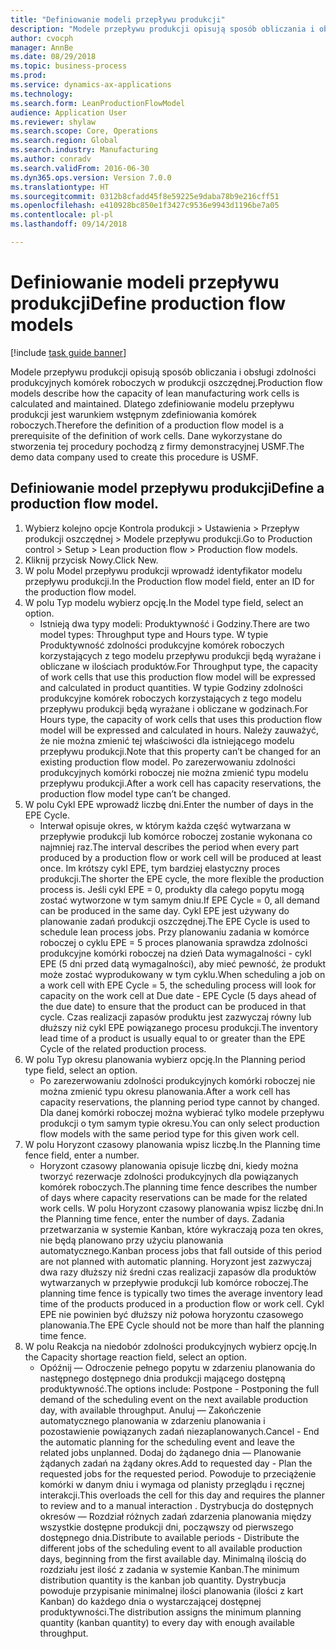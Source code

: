 ```yaml
--- 
title: "Definiowanie modeli przepływu produkcji"
description: "Modele przepływu produkcji opisują sposób obliczania i obsługi zdolności produkcyjnych komórek roboczych w produkcji oszczędnej."
author: cvocph
manager: AnnBe
ms.date: 08/29/2018
ms.topic: business-process
ms.prod: 
ms.service: dynamics-ax-applications
ms.technology: 
ms.search.form: LeanProductionFlowModel
audience: Application User
ms.reviewer: shylaw
ms.search.scope: Core, Operations
ms.search.region: Global
ms.search.industry: Manufacturing
ms.author: conradv
ms.search.validFrom: 2016-06-30
ms.dyn365.ops.version: Version 7.0.0
ms.translationtype: HT
ms.sourcegitcommit: 0312b8cfadd45f8e59225e9daba78b9e216cff51
ms.openlocfilehash: e410928bc850e1f3427c9536e9943d1196be7a05
ms.contentlocale: pl-pl
ms.lasthandoff: 09/14/2018

---
```

# <a name="define-production-flow-models"></a><span data-ttu-id="0b89b-103">Definiowanie modeli przepływu produkcji</span><span class="sxs-lookup"><span data-stu-id="0b89b-103">Define production flow models</span></span>

[!include [task guide banner](../../includes/task-guide-banner.md)]

<span data-ttu-id="0b89b-104">Modele przepływu produkcji opisują sposób obliczania i obsługi zdolności produkcyjnych komórek roboczych w produkcji oszczędnej.</span><span class="sxs-lookup"><span data-stu-id="0b89b-104">Production flow models describe how the capacity of lean manufacturing work cells is calculated and maintained.</span></span> <span data-ttu-id="0b89b-105">Dlatego zdefiniowanie modelu przepływu produkcji jest warunkiem wstępnym zdefiniowania komórek roboczych.</span><span class="sxs-lookup"><span data-stu-id="0b89b-105">Therefore the definition of a production flow model is a prerequisite of the definition of work cells.</span></span> <span data-ttu-id="0b89b-106">Dane wykorzystane do stworzenia tej procedury pochodzą z firmy demonstracyjnej USMF.</span><span class="sxs-lookup"><span data-stu-id="0b89b-106">The demo data company used to create this procedure is USMF.</span></span>


## <a name="define-a-production-flow-model"></a><span data-ttu-id="0b89b-107">Definiowanie model przepływu produkcji</span><span class="sxs-lookup"><span data-stu-id="0b89b-107">Define a production flow model.</span></span> 
1. <span data-ttu-id="0b89b-108">Wybierz kolejno opcje Kontrola produkcji > Ustawienia > Przepływ produkcji oszczędnej > Modele przepływu produkcji.</span><span class="sxs-lookup"><span data-stu-id="0b89b-108">Go to Production control > Setup > Lean production flow > Production flow models.</span></span>
2. <span data-ttu-id="0b89b-109">Kliknij przycisk Nowy.</span><span class="sxs-lookup"><span data-stu-id="0b89b-109">Click New.</span></span>
3. <span data-ttu-id="0b89b-110">W polu Model przepływu produkcji wprowadź identyfikator modelu przepływu produkcji.</span><span class="sxs-lookup"><span data-stu-id="0b89b-110">In the Production flow model field, enter an ID for the production flow model.</span></span>
4. <span data-ttu-id="0b89b-111">W polu Typ modelu wybierz opcję.</span><span class="sxs-lookup"><span data-stu-id="0b89b-111">In the Model type field, select an option.</span></span>
    * <span data-ttu-id="0b89b-112">Istnieją dwa typy modeli: Produktywność i Godziny.</span><span class="sxs-lookup"><span data-stu-id="0b89b-112">There are two model types: Throughput type and Hours type.</span></span> <span data-ttu-id="0b89b-113">W typie Produktywność zdolności produkcyjne komórek roboczych korzystających z tego modelu przepływu produkcji będą wyrażane i obliczane w ilościach produktów.</span><span class="sxs-lookup"><span data-stu-id="0b89b-113">For Throughput type, the capacity of work cells that use this production flow model will be expressed and calculated in product quantities.</span></span> <span data-ttu-id="0b89b-114">W typie Godziny zdolności produkcyjne komórek roboczych korzystających z tego modelu przepływu produkcji będą wyrażane i obliczane w godzinach.</span><span class="sxs-lookup"><span data-stu-id="0b89b-114">For Hours type, the capacity of work cells that uses this production flow model will be expressed and calculated in hours.</span></span> <span data-ttu-id="0b89b-115">Należy zauważyć, że nie można zmienić tej właściwości dla istniejącego modelu przepływu produkcji.</span><span class="sxs-lookup"><span data-stu-id="0b89b-115">Note that this property can’t be changed for an existing production flow model.</span></span> <span data-ttu-id="0b89b-116">Po zarezerwowaniu zdolności produkcyjnych komórki roboczej nie można zmienić typu modelu przepływu produkcji.</span><span class="sxs-lookup"><span data-stu-id="0b89b-116">After a work cell has capacity reservations, the production flow model type can’t be changed.</span></span>  
5. <span data-ttu-id="0b89b-117">W polu Cykl EPE wprowadź liczbę dni.</span><span class="sxs-lookup"><span data-stu-id="0b89b-117">Enter the number of days in the EPE Cycle.</span></span>
    * <span data-ttu-id="0b89b-118">Interwał opisuje okres, w którym każda część wytwarzana w przepływie produkcji lub komórce roboczej zostanie wykonana co najmniej raz.</span><span class="sxs-lookup"><span data-stu-id="0b89b-118">The interval describes the period when every part produced by a production flow or work cell will be produced at least once.</span></span> <span data-ttu-id="0b89b-119">Im krótszy cykl EPE, tym bardziej elastyczny proces produkcji.</span><span class="sxs-lookup"><span data-stu-id="0b89b-119">The shorter the EPE cycle, the more flexible the production process is.</span></span> <span data-ttu-id="0b89b-120">Jeśli cykl EPE = 0, produkty dla całego popytu mogą zostać wytworzone w tym samym dniu.</span><span class="sxs-lookup"><span data-stu-id="0b89b-120">If EPE Cycle = 0, all demand can be produced in the same day.</span></span> <span data-ttu-id="0b89b-121">Cykl EPE jest używany do planowanie zadań produkcji oszczędnej.</span><span class="sxs-lookup"><span data-stu-id="0b89b-121">The EPE Cycle is used to schedule lean process jobs.</span></span> <span data-ttu-id="0b89b-122">Przy planowaniu zadania w komórce roboczej o cyklu EPE = 5 proces planowania sprawdza zdolności produkcyjne komórki roboczej na dzień Data wymagalności - cykl EPE (5 dni przed datą wymagalności), aby mieć pewność, że produkt może zostać wyprodukowany w tym cyklu.</span><span class="sxs-lookup"><span data-stu-id="0b89b-122">When scheduling a job on a work cell with EPE Cycle = 5, the scheduling process will look for capacity on the work cell at Due date - EPE Cycle (5 days ahead of the due date) to ensure that the product can be produced in that cycle.</span></span> <span data-ttu-id="0b89b-123">Czas realizacji zapasów produktu jest zazwyczaj równy lub dłuższy niż cykl EPE powiązanego procesu produkcji.</span><span class="sxs-lookup"><span data-stu-id="0b89b-123">The inventory lead time of a product is usually equal to or greater than the EPE Cycle of the related production process.</span></span>  
6. <span data-ttu-id="0b89b-124">W polu Typ okresu planowania wybierz opcję.</span><span class="sxs-lookup"><span data-stu-id="0b89b-124">In the Planning period type field, select an option.</span></span>
    * <span data-ttu-id="0b89b-125">Po zarezerwowaniu zdolności produkcyjnych komórki roboczej nie można zmienić typu okresu planowania.</span><span class="sxs-lookup"><span data-stu-id="0b89b-125">After a work cell has capacity reservations, the planning period type cannot by changed.</span></span> <span data-ttu-id="0b89b-126">Dla danej komórki roboczej można wybierać tylko modele przepływu produkcji o tym samym typie okresu.</span><span class="sxs-lookup"><span data-stu-id="0b89b-126">You can only select production flow models with the same period type for this given work cell.</span></span>  
7. <span data-ttu-id="0b89b-127">W polu Horyzont czasowy planowania wpisz liczbę.</span><span class="sxs-lookup"><span data-stu-id="0b89b-127">In the Planning time fence field, enter a number.</span></span>
    * <span data-ttu-id="0b89b-128">Horyzont czasowy planowania opisuje liczbę dni, kiedy można tworzyć rezerwacje zdolności produkcyjnych dla powiązanych komórek roboczych.</span><span class="sxs-lookup"><span data-stu-id="0b89b-128">The planning time fence describes the number of days where capacity reservations can be made for the related work cells.</span></span> <span data-ttu-id="0b89b-129">W polu Horyzont czasowy planowania wpisz liczbę dni.</span><span class="sxs-lookup"><span data-stu-id="0b89b-129">In the Planning time fence, enter the number of days.</span></span>   <span data-ttu-id="0b89b-130">Zadania przetwarzania w systemie Kanban, które wykraczają poza ten okres, nie będą planowano przy użyciu planowania automatycznego.</span><span class="sxs-lookup"><span data-stu-id="0b89b-130">Kanban process jobs that fall outside of this period are not planned with automatic planning.</span></span> <span data-ttu-id="0b89b-131">Horyzont jest zazwyczaj dwa razy dłuższy niż średni czas realizacji zapasów dla produktów wytwarzanych w przepływie produkcji lub komórce roboczej.</span><span class="sxs-lookup"><span data-stu-id="0b89b-131">The planning time fence is typically two times the average inventory lead time of the products produced in a production flow or work cell.</span></span> <span data-ttu-id="0b89b-132">Cykl EPE nie powinien być dłuższy niż połowa horyzontu czasowego planowania.</span><span class="sxs-lookup"><span data-stu-id="0b89b-132">The EPE Cycle should not be more than half the planning time fence.</span></span>     
8. <span data-ttu-id="0b89b-133">W polu Reakcja na niedobór zdolności produkcyjnych wybierz opcję.</span><span class="sxs-lookup"><span data-stu-id="0b89b-133">In the Capacity shortage reaction field, select an option.</span></span>
    * <span data-ttu-id="0b89b-134">Opóźnij — Odroczenie pełnego popytu w zdarzeniu planowania do następnego dostępnego dnia produkcji mającego dostępną produktywność.</span><span class="sxs-lookup"><span data-stu-id="0b89b-134">The options include:   Postpone - Postponing the full demand of the scheduling event on the next available production day, with available throughput.</span></span> <span data-ttu-id="0b89b-135">Anuluj — Zakończenie automatycznego planowania w zdarzeniu planowania i pozostawienie powiązanych zadań niezaplanowanych.</span><span class="sxs-lookup"><span data-stu-id="0b89b-135">Cancel - End the automatic planning for the scheduling event and leave the related jobs unplanned.</span></span>   <span data-ttu-id="0b89b-136">Dodaj do żądanego dnia — Planowanie żądanych zadań na żądany okres.</span><span class="sxs-lookup"><span data-stu-id="0b89b-136">Add to requested day - Plan the requested jobs for the requested period.</span></span> <span data-ttu-id="0b89b-137">Powoduje to przeciążenie komórki w danym dniu i wymaga od planisty przeglądu i ręcznej interakcji.</span><span class="sxs-lookup"><span data-stu-id="0b89b-137">This overloads the cell for this day and requires the planner to review and to a manual interaction .</span></span>   <span data-ttu-id="0b89b-138">Dystrybucja do dostępnych okresów — Rozdział różnych zadań zdarzenia planowania między wszystkie dostępne produkcji dni, począwszy od pierwszego dostępnego dnia.</span><span class="sxs-lookup"><span data-stu-id="0b89b-138">Distribute to available periods - Distribute the different jobs of the scheduling event to all available production days, beginning from the first available day.</span></span> <span data-ttu-id="0b89b-139">Minimalną ilością do rozdziału jest ilość z zadania w systemie Kanban.</span><span class="sxs-lookup"><span data-stu-id="0b89b-139">The minimum distribution quantity is the kanban job quantity.</span></span> <span data-ttu-id="0b89b-140">Dystrybucja powoduje przypisanie minimalnej ilości planowania (ilości z kart Kanban) do każdego dnia o wystarczającej dostępnej produktywności.</span><span class="sxs-lookup"><span data-stu-id="0b89b-140">The distribution assigns the minimum planning quantity (kanban quantity) to every day with enough available throughput.</span></span>  


